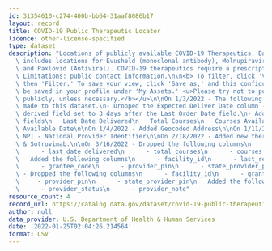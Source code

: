 ```yaml
---
id: 31354610-c274-400b-bb64-31aaf8086b17
layout: record
title: COVID-19 Public Therapeutic Locator
licence: other-license-specified
type: dataset
description: "Locations of publicly available COVID-19 Therapeutics. Dataset only\
  \ includes locations for Evusheld (monoclonal antibody), Molnupiravir (antiviral),\
  \ and Paxlovid (Antiviral). COVID-19 therapeutics require a prescription to obtain.\
  \ Limitations: public contact information.\n\n<b> To filter, click 'View Data' below,\
  \ then 'Filter.' To save your view, click 'Save as,' and this configuration will\
  \ be saved in your profile under 'My Assets.' <u>Please try not to publish dataset\
  \ publicly, unless necessary.</b></u>\n\nOn 1/3/2022 - The following changes were\
  \ made to this dataset.\n- Dropped the Expected Deliver Date column - This was a\
  \ derived field set to 3 days after the Last Order Date field.\n- Added the following\
  \ fields\n   Last Date Delivered\n   Total Courses\n   Courses Available\n   Courses\
  \ Available Date\n\nOn 1/4/2022 - Added Geocoded Address\n\nOn 1/11/2022 - Added\
  \ NPI - National Provider Identifier\n\nOn 2/18/2022 - Added new therapeutics, Bebtelovimab\
  \ & Sotrovimab.\n\nOn 3/16/2022 - Dropped the following columns\n      - last_order_date\n\
  \      - last_date_delivered\n      - total_courses\n      - courses_available_date\n\
  \   Added the following columns\n      - facility_id\n      - last_report_date\n\
  \      - grantee_code\n      - provider_pin\n      - state_provider_pin\n\nOn 3/31/2022\
  \ - Dropped the following columns\n      - facility_id\n      - grantee_code\n \
  \     - provider_pin\n      - state_provider_pin\n   Added the following columns\n\
  \      - provider_status\n      - provider_note"
resource_count: 4
record_url: https://catalog.data.gov/dataset/covid-19-public-therapeutic-locator
author: null
data_provider: U.S. Department of Health & Human Services
date: '2022-01-25T02:04:26.214564'
format: CSV
---
```

